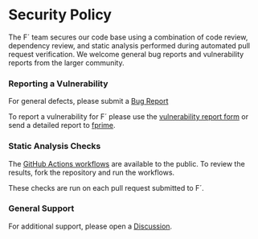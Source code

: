 # Security Policy

The F´ team secures our code base using a combination of code review, dependency review, and static analysis performed during automated pull request
verification. We welcome general bug reports and vulnerability reports from the larger community.

### Reporting a Vulnerability

For general defects, please submit a [Bug Report](https://github.com/nasa/fprime/issues/new/choose)

To report a vulnerability for F´ please use the [vulnerability report form](https://github.com/nasa/fprime/security/advisories/new) or send a detailed
report to [fprime](mailto:fprime@jpl.nasa.gov). 

### Static Analysis Checks

The [GitHub Actions workflows](https://github.com/nasa/fprime/blob/devel/.github/workflows/) are available to the public. To review the results, fork the
repository and run the workflows. 

These checks are run on each pull request submitted to F´.

### General Support

For additional support, please open a [Discussion](https://github.com/nasa/fprime/discussions). 
